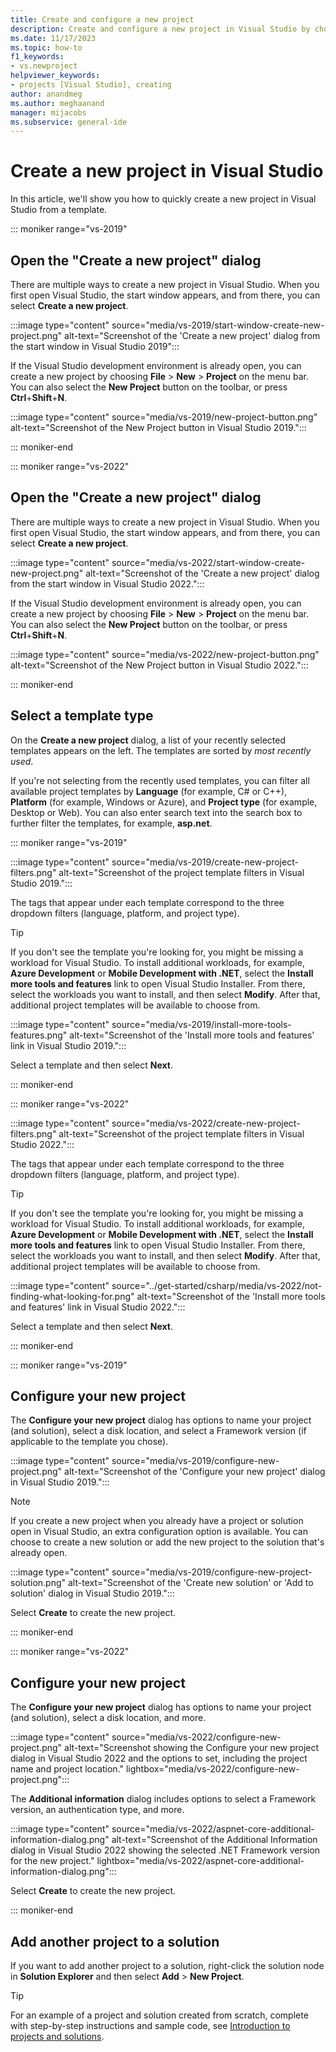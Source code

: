 ```yaml
---
title: Create and configure a new project
description: Create and configure a new project in Visual Studio by choosing a template type, the Framework version, an authentication type, and more.
ms.date: 11/17/2023
ms.topic: how-to
f1_keywords:
- vs.newproject
helpviewer_keywords:
- projects [Visual Studio], creating
author: anandmeg
ms.author: meghaanand
manager: mijacobs
ms.subservice: general-ide
---
```

# Create a new project in Visual Studio

In this article, we'll show you how to quickly create a new project in Visual Studio from a template.

::: moniker range="vs-2019"

## Open the "Create a new project" dialog

There are multiple ways to create a new project in Visual Studio. When you first open Visual Studio, the start window appears, and from there, you can select **Create a new project**.

:::image type="content" source="media/vs-2019/start-window-create-new-project.png" alt-text="Screenshot of the 'Create a new project' dialog from the start window in Visual Studio 2019":::

If the Visual Studio development environment is already open, you can create a new project by choosing **File** > **New** > **Project** on the menu bar. You can also select the **New Project** button on the toolbar, or press **Ctrl**+**Shift**+**N**.

:::image type="content" source="media/vs-2019/new-project-button.png" alt-text="Screenshot of the New Project button in Visual Studio 2019.":::

::: moniker-end

::: moniker range="vs-2022"

## Open the "Create a new project" dialog

There are multiple ways to create a new project in Visual Studio. When you first open Visual Studio, the start window appears, and from there, you can select **Create a new project**.

:::image type="content" source="media/vs-2022/start-window-create-new-project.png" alt-text="Screenshot of the 'Create a new project' dialog from the start window in Visual Studio 2022.":::

If the Visual Studio development environment is already open, you can create a new project by choosing **File** > **New** > **Project** on the menu bar. You can also select the **New Project** button on the toolbar, or press **Ctrl**+**Shift**+**N**.

:::image type="content" source="media/vs-2022/new-project-button.png" alt-text="Screenshot of the New Project button in Visual Studio 2022.":::

::: moniker-end

## Select a template type

On the **Create a new project** dialog, a list of your recently selected templates appears on the left. The templates are sorted by *most recently used*.

If you're not selecting from the recently used templates, you can filter all available project templates by **Language** (for example, C# or C++), **Platform** (for example, Windows or Azure), and **Project type** (for example, Desktop or Web). You can also enter search text into the search box to further filter the templates, for example, **asp.net**.

::: moniker range="vs-2019"

:::image type="content" source="media/vs-2019/create-new-project-filters.png" alt-text="Screenshot of the project template filters in Visual Studio 2019.":::

The tags that appear under each template correspond to the three dropdown filters (language, platform, and project type).

> [!TIP]
> If you don't see the template you're looking for, you might be missing a workload for Visual Studio. To install additional workloads, for example, **Azure Development** or **Mobile Development with .NET**, select the **Install more tools and features** link to open Visual Studio Installer. From there, select the workloads you want to install, and then select **Modify**. After that, additional project templates will be available to choose from.
>
> :::image type="content" source="media/vs-2019/install-more-tools-features.png" alt-text="Screenshot of the 'Install more tools and features' link in Visual Studio 2019.":::

Select a template and then select **Next**.

::: moniker-end

::: moniker range="vs-2022"

:::image type="content" source="media/vs-2022/create-new-project-filters.png" alt-text="Screenshot of the project template filters in Visual Studio 2022.":::

The tags that appear under each template correspond to the three dropdown filters (language, platform, and project type).

> [!TIP]
> If you don't see the template you're looking for, you might be missing a workload for Visual Studio. To install additional workloads, for example, **Azure Development** or **Mobile Development with .NET**, select the **Install more tools and features** link to open Visual Studio Installer. From there, select the workloads you want to install, and then select **Modify**. After that, additional project templates will be available to choose from.
>
> :::image type="content" source="../get-started/csharp/media/vs-2022/not-finding-what-looking-for.png" alt-text="Screenshot of the 'Install more tools and features' link in Visual Studio 2022.":::

Select a template and then select **Next**.

::: moniker-end

::: moniker range="vs-2019"

## Configure your new project

The **Configure your new project** dialog has options to name your project (and solution), select a disk location, and select a Framework version (if applicable to the template you chose).

:::image type="content" source="media/vs-2019/configure-new-project.png" alt-text="Screenshot of the 'Configure your new project' dialog in Visual Studio 2019.":::

> [!NOTE]
> If you create a new project when you already have a project or solution open in Visual Studio, an extra configuration option is available. You can choose to create a new solution or add the new project to the solution that's already open.
>
> :::image type="content" source="media/vs-2019/configure-new-project-solution.png" alt-text="Screenshot of the 'Create new solution' or 'Add to solution' dialog in Visual Studio 2019.":::

Select **Create** to create the new project.

::: moniker-end

::: moniker range="vs-2022"

## Configure your new project

The **Configure your new project** dialog has options to name your project (and solution), select a disk location, and more.

:::image type="content" source="media/vs-2022/configure-new-project.png" alt-text="Screenshot showing the Configure your new project dialog in Visual Studio 2022 and the options to set, including the project name and project location." lightbox="media/vs-2022/configure-new-project.png":::

The **Additional information** dialog includes options to select a Framework version, an authentication type, and more.

:::image type="content" source="media/vs-2022/aspnet-core-additional-information-dialog.png" alt-text="Screenshot of the Additional Information dialog in Visual Studio 2022 showing the selected .NET Framework version for the new project." lightbox="media/vs-2022/aspnet-core-additional-information-dialog.png":::

Select **Create** to create the new project.

::: moniker-end

## Add another project to a solution

If you want to add another project to a solution, right-click the solution node in **Solution Explorer** and then select **Add** > **New Project**.

> [!TIP]
> For an example of a project and solution created from scratch, complete with step-by-step instructions and sample code, see [Introduction to projects and solutions](../get-started/tutorial-projects-solutions.md).